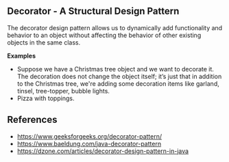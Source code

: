 ## Decorator - A Structural Design Pattern

The decorator design pattern allows us to dynamically add functionality and behavior to an object without affecting the behavior of other existing objects in the same class. 

**Examples**

* Suppose we have a Christmas tree object and we want to decorate it. The decoration does not change the object itself; it’s just that in addition to the Christmas tree, we're adding some decoration items like garland, tinsel, tree-topper, bubble lights.
* Pizza with toppings.

## References

* https://www.geeksforgeeks.org/decorator-pattern/
* https://www.baeldung.com/java-decorator-pattern
* https://dzone.com/articles/decorator-design-pattern-in-java